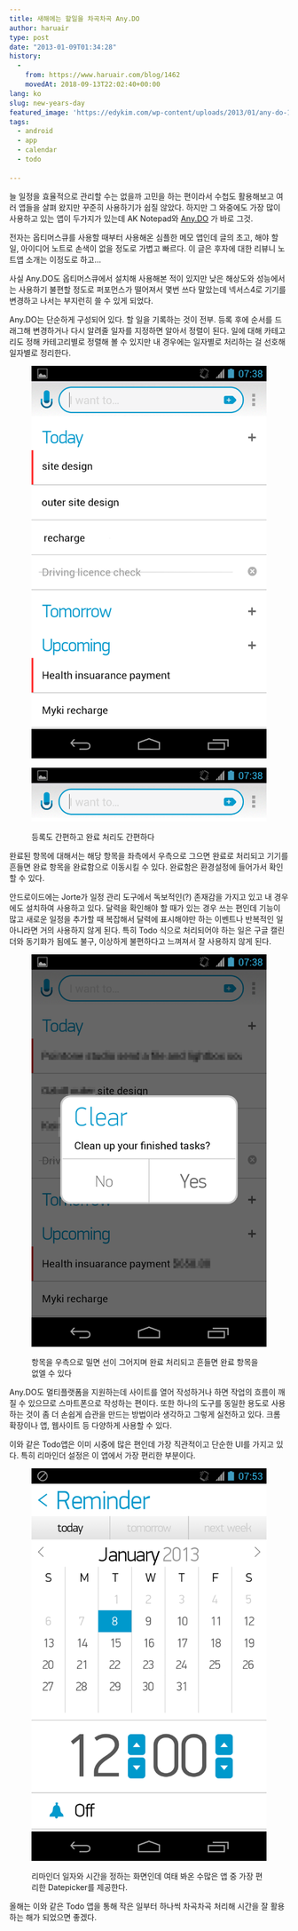 ```yaml
---
title: 새해에는 할일을 차곡차곡 Any.DO
author: haruair
type: post
date: "2013-01-09T01:34:28"
history:
  - 
    from: https://www.haruair.com/blog/1462
    movedAt: 2018-09-13T22:02:40+00:00
lang: ko
slug: new-years-day
featured_image: 'https://edykim.com/wp-content/uploads/2013/01/any-do-11.png?resize=624%2C143&ssl=1'
tags:
  - android
  - app
  - calendar
  - todo

---
```

늘 일정을 효율적으로 관리할 수는 없을까 고민을 하는 편이라서 수첩도 활용해보고 여러 앱들을 살펴 왔지만 꾸준히 사용하기가 쉽질 않았다. 하지만 그 와중에도 가장 많이 사용하고 있는 앱이 두가지가 있는데 AK Notepad와 <a href="http://www.any.do/" target="_blank">Any.DO</a> 가 바로 그것.


전자는 옵티머스큐를 사용할 때부터 사용해온 심플한 메모 앱인데 글의 초고, 해야 할 일, 아이디어 노트로 손색이 없을 정도로 가볍고 빠르다. 이 글은 후자에 대한 리뷰니 노트앱 소개는 이정도로 하고&#8230;


사실 Any.DO도 옵티머스큐에서 설치해 사용해본 적이 있지만 낮은 해상도와 성능에서는 사용하기 불편할 정도로 퍼포먼스가 떨어져서 몇번 쓰다 말았는데 넥서스4로 기기를 변경하고 나서는 부지런히 쓸 수 있게 되었다.


Any.DO는 단순하게 구성되어 있다. 할 일을 기록하는 것이 전부. 등록 후에 순서를 드래그해 변경하거나 다시 알려줄 일자를 지정하면 알아서 정렬이 된다. 일에 대해 카테고리도 정해 카테고리별로 정렬해 볼 수 있지만 내 경우에는 일자별로 처리하는 걸 선호해 일자별로 정리한다.

<figure>

![Any.DO 심플한 디자인](any-do-1.png)

![Any.DO 심플한 디자인](any-do-11.png)

<figcaption>등록도 간편하고 완료 처리도 간편하다</figcaption></figure>

완료된 항목에 대해서는 해당 항목을 좌측에서 우측으로 그으면 완료로 처리되고 기기를 흔들면 완료 항목을 완료함으로 이동시킬 수 있다. 완료함은 환경설정에 들어가서 확인할 수 있다.


안드로이드에는 Jorte가 일정 관리 도구에서 독보적인(?) 존재감을 가지고 있고 내 경우에도 설치하여 사용하고 있다. 달력을 확인해야 할 때가 있는 경우 쓰는 편인데 기능이 많고 새로운 일정을 추가할 때 복잡해서 달력에 표시해야만 하는 이벤트나 반복적인 일 아니라면 거의 사용하지 않게 된다. 특히 Todo 식으로 처리되어야 하는 일은 구글 캘린더와 동기화가 됨에도 불구, 이상하게 불편하다고 느껴져서 잘 사용하지 않게 된다.


<figure>

![Any.DO 확인창](any-do-2.png)

<figcaption>항목을 우측으로 밀면 선이 그어지며 완료 처리되고 흔들면 완료 항목을 없엘 수 있다</figcaption></figure>

Any.DO도 멀티플랫폼을 지원하는데 사이트를 열어 작성하거나 하면 작업의 흐름이 깨질 수 있으므로 스마트폰으로 작성하는 편이다. 또한 하나의 도구를 동일한 용도로 사용하는 것이 좀 더 손쉽게 습관을 만드는 방법이라 생각하고 그렇게 실천하고 있다. 크롬 확장이나 앱, 웹사이트 등 다양하게 사용할 수 있다.


이와 같은 Todo앱은 이미 시중에 많은 편인데 가장 직관적이고 단순한 UI를 가지고 있다. 특히 리마인더 설정은 이 앱에서 가장 편리한 부분이다.

<figure>

![](any-do-3.png)

<figcaption>리마인더 일자와 시간을 정하는 화면인데 여태 봐온 수많은 앱 중 가장 편리한 Datepicker를 제공한다.</figcaption></figure>


올해는 이와 같은 Todo 앱을 통해 작은 일부터 하나씩 차곡차곡 처리해 시간을 잘 활용하는 해가 되었으면 좋겠다.
